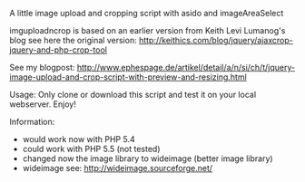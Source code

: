 A little image upload and cropping script with asido and imageAreaSelect

imguploadncrop is based on an earlier version from Keith Levi Lumanog's blog 
see here the original version:
http://keithics.com/blog/jquery/ajaxcrop-jquery-and-php-crop-tool

See my blogpost:
http://www.ephespage.de/artikel/detail/a/n/si/ch/t/jquery-image-upload-and-crop-script-with-preview-and-resizing.html

Usage:
Only clone or download this script and test it on your local 
webserver.
Enjoy!

Information:
- would work now with PHP 5.4
- could work with PHP 5.5 (not tested)
- changed now the image library to wideimage (better image library)
- wideimage see: http://wideimage.sourceforge.net/